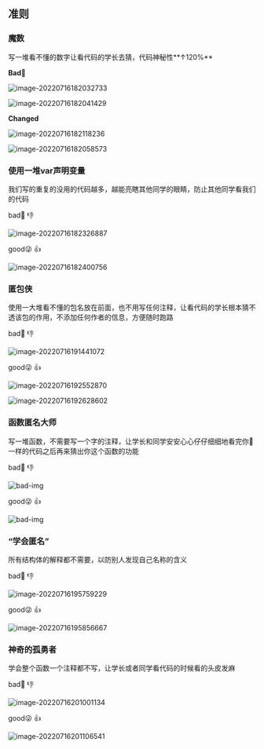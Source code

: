 ## 准则

### 魔数

写一堆看不懂的数字让看代码的学长去猜，代码神秘性**↑120%**

**Bad**:shit:

![image-20220716182032733](http://110.42.184.72:8090/image-1.png)

![image-20220716182041429](http://110.42.184.72:8090/image-2.png)

**Changed**

![image-20220716182118236](http://110.42.184.72:8090/image-3.png)

![image-20220716182058573](http://110.42.184.72:8090/image-4.png)

### 使用一堆var声明变量

我们写的重复的没用的代码越多，越能亮瞎其他同学的眼睛，防止其他同学看我们的代码

bad:clown_face: :thumbsdown:

![image-20220716182326887](http://110.42.184.72:8090/image-5.png)

good:stuck_out_tongue_winking_eye: :thumbsup:

![image-20220716182400756](http://110.42.184.72:8090/image-6.png)

### 匿包侠

使用一大堆看不懂的包名放在前面，也不用写任何注释，让看代码的学长根本猜不透该包的作用，不添加任何作者的信息，方便随时跑路

bad:clown_face: :thumbsdown:

![image-20220716191441072](http://110.42.184.72:8090/image-8.png)

good:stuck_out_tongue_winking_eye: :thumbsup:

![image-20220716192552870](http://110.42.184.72:8090/image-9.png)

![image-20220716192628602](http://110.42.184.72:8090/image-10.png)

### 函数匿名大师

写一堆函数，不需要写一个字的注释，让学长和同学安安心心仔仔细细地看完你:shit:一样的代码之后再来猜出你这个函数的功能

bad:clown_face: :thumbsdown:

![bad-img](http://110.42.184.72:8090/image-11.png)

good:stuck_out_tongue_winking_eye: :thumbsup:

![bad-img](http://110.42.184.72:8090/image-12.png)

### “学会匿名”

所有结构体的解释都不需要，以防别人发现自己名称的含义

bad:clown_face: :thumbsdown:

![image-20220716195759229](http://110.42.184.72:8090/image-16.png)

good:stuck_out_tongue_winking_eye: :thumbsup:

![image-20220716195856667](http://110.42.184.72:8090/image-15.png)

### 神奇的孤勇者

学会整个函数一个注释都不写，让学长或者同学看代码的时候看的头皮发麻

bad:clown_face: :thumbsdown:

![image-20220716201001134](http://110.42.184.72:8090/image-13.png)

good:stuck_out_tongue_winking_eye: :thumbsup:

![image-20220716201106541](http://110.42.184.72:8090/image-14.png)

